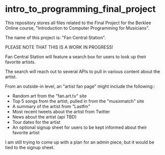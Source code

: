 # intro_to_programming_final_project
This repository stores all files related to the Final Project for the Berklee Online course, "Introduction to Computer Programming for Musicians".

The name of this project is: "Fan Central Station".

PLEASE NOTE THAT THIS IS A WORK IN PROGRESS!

Fan Central Station will feature a search box for users to look up their favorite artists.

The search will reach out to several APIs to pull in various content about the artist.

From an outside-in level, an "artist fan page" might include the following::

* Random art from the "fan.art.tv" site
* Top 5 songs from the artist, pulled in from the "musixmatch" site
* A summary of the artist from "Lastfm"
* Most recent tweets about the artist from Twitter
* News about the artist (api TBD)
* Tour dates for the artist
* An optional signup sheet for users to be kept informed about their favorite artist

I am still trying to come up with a plan for an admin piece, but it would be tied to the signup sheet.
